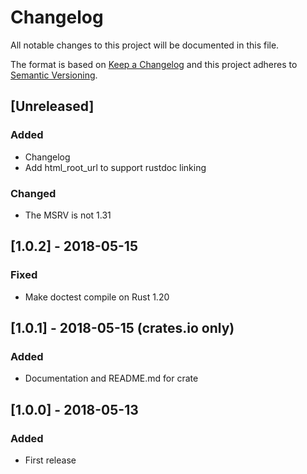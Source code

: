 # Changelog

All notable changes to this project will be documented in this file.

The format is based on [Keep a Changelog](http://keepachangelog.com/en/1.0.0/)
and this project adheres to [Semantic Versioning](http://semver.org/spec/v2.0.0.html).

## [Unreleased]

### Added

* Changelog
* Add html_root_url to support rustdoc linking

### Changed

* The MSRV is not 1.31

## [1.0.2] - 2018-05-15

### Fixed

* Make doctest compile on Rust 1.20

## [1.0.1] - 2018-05-15 (crates.io only)

### Added

* Documentation and README.md for crate

## [1.0.0] - 2018-05-13

### Added

* First release
